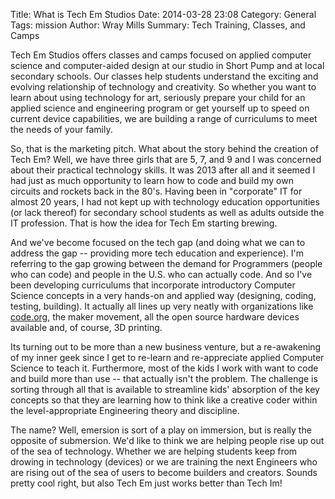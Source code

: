 Title: What is Tech Em Studios
Date: 2014-03-28 23:08
Category: General
Tags: mission
Author: Wray Mills
Summary: Tech Training, Classes, and Camps

Tech Em Studios offers classes and camps focused on applied computer science and computer-aided design at our studio in Short Pump and at local secondary schools. Our classes help students understand the exciting and evolving relationship of technology and creativity. So whether you want to learn about using technology for art, seriously prepare your child for an applied science and engineering program or get yourself up to speed on current device capabilities, we are building a range of curriculums to meet the needs of your family.

So, that is the marketing pitch. What about the story behind the creation of Tech Em? Well, we have three girls that are 5, 7, and 9 and I was concerned about their practical technology skills. It was 2013 after all and it seemed I had just as much opportunity to learn how to code and build my own circuits and rockets back in the 80's. Having been in "corporate" IT for almost 20 years, I had not kept up with technology education opportunities (or lack thereof) for secondary school students as well as adults outside the IT profession. That is how the idea for Tech Em starting brewing.

And we've become focused on the tech gap (and doing what we can to address the gap -- providing more tech education and experience). I'm referring to the gap growing between the demand for Programmers (people who can code) and people in the U.S. who can actually code. And so I've been developing curriculums that incorporate introductory Computer Science concepts in a very hands-on and applied way (designing, coding, testing, building). It actually all lines up very neatly with organizations like [code.org](http://code.org), the maker movement, all the open source hardware devices available and, of course, 3D printing.

Its turning out to be more than a new business venture, but a re-awakening of my inner geek since I get to re-learn and re-appreciate applied Computer Science to teach it. Furthermore, most of the kids I work with want to code and build more than use -- that actually isn't the problem. The challenge is sorting through all that is available to streamline kids' absorption of the key concepts so that they are learning how to think like a creative coder within the level-appropriate Engineering theory and discipline.

The name? Well, emersion is sort of a play on immersion, but is really the opposite of submersion. We'd like to think we are helping people rise up out of the sea of technology. Whether we are helping students keep from drowing in technology (devices) or we are training the next Engineers who are rising out of the sea of users to become builders and creators. Sounds pretty cool right, but also Tech Em just works better than Tech Im!
